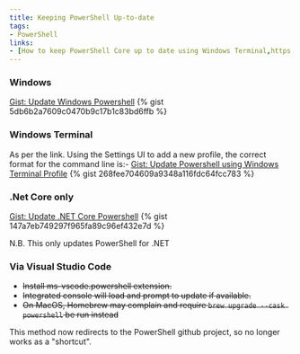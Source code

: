 ```yaml
---
title: Keeping PowerShell Up-to-date
tags:
- PowerShell
links:
- [How to keep PowerShell Core up to date using Windows Terminal,https://tomssl.com/how-to-keep-powershell-core-up-to-date-using-windows-terminal/]
---
```

### Windows ###
<noscript>
  <a href="https://gist.github.com/5db6b2a7609c0470b9c17b1c83bd6ffb">Gist: Update Windows Powershell</a>
</noscript>
{% gist 5db6b2a7609c0470b9c17b1c83bd6ffb %}

### Windows Terminal ###
As per the link. Using the Settings UI to add a new profile, the correct format for the command line is:-
<noscript>
  <a href="https://gist.github.com/268fee704609a9348a116fdc64fcc783">Gist: Update Powershell using Windows Terminal Profile</a>
</noscript>
{% gist 268fee704609a9348a116fdc64fcc783 %}
   
### .Net Core only ###
<noscript>
  <a href="https://gist.github.com/147a7eb749297f965fa89c96ef432e7d">Gist: Update .NET Core Powershell</a>
</noscript>
{% gist 147a7eb749297f965fa89c96ef432e7d %}

N.B. This only updates PowerShell for .NET

### Via Visual Studio Code ###
- <del>Install ms-vscode.powershell extension.</del>
- <del>Integrated console will load and prompt to update if available.</del>
- <del>On MacOS, Homebrew may complain and require `brew upgrade --cask powershell` be run instead</del>

This method now redirects to the PowerShell github project, so no longer works as a "shortcut".
